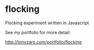 flocking
====================
Flocking experiment written in Javascript

See my portfolio for more detail:

http://tonyzaro.com/portfolio/flocking

